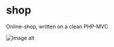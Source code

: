 # shop
Online-shop, written on a clean PHP-MVC

![Image alt](https://github.com/sver4-ok/shop/blob/master/shop.png)
